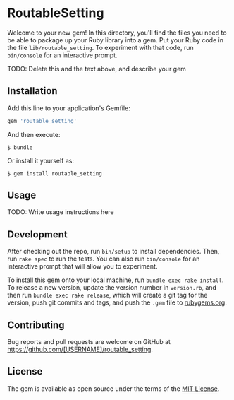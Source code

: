 # RoutableSetting

Welcome to your new gem! In this directory, you'll find the files you need to be able to package up your Ruby library into a gem. Put your Ruby code in the file `lib/routable_setting`. To experiment with that code, run `bin/console` for an interactive prompt.

TODO: Delete this and the text above, and describe your gem

## Installation

Add this line to your application's Gemfile:

```ruby
gem 'routable_setting'
```

And then execute:

    $ bundle

Or install it yourself as:

    $ gem install routable_setting

## Usage

TODO: Write usage instructions here

## Development

After checking out the repo, run `bin/setup` to install dependencies. Then, run `rake spec` to run the tests. You can also run `bin/console` for an interactive prompt that will allow you to experiment.

To install this gem onto your local machine, run `bundle exec rake install`. To release a new version, update the version number in `version.rb`, and then run `bundle exec rake release`, which will create a git tag for the version, push git commits and tags, and push the `.gem` file to [rubygems.org](https://rubygems.org).

## Contributing

Bug reports and pull requests are welcome on GitHub at https://github.com/[USERNAME]/routable_setting.

## License

The gem is available as open source under the terms of the [MIT License](https://opensource.org/licenses/MIT).
